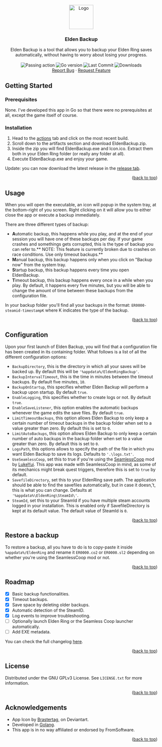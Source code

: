 <a name="readme-top"></a>
<div align="center">
  <a href="https://github.com/xNicklaj/EldenBackup">
    <img src="Icon.ico" alt="Logo" width="80" height="80">
  </a>

  <h3 align="center">Elden Backup</h3>
  <span align="center">
  </span>
  
  <p align="center">
    Elden Backup is a tool that allows you to backup your Elden Ring saves automatically, without having to worry about losing your progress.<br/><br/>
    <img src="https://github.com/xNicklaj/EldenBackup/actions/workflows/go.yml/badge.svg" alt="Passing action" /> <img src="https://img.shields.io/github/go-mod/go-version/xNicklaj/EldenBackup/main" alt="Go version" /> <img src="https://img.shields.io/github/last-commit/xNicklaj/EldenBackup" alt="Last Commit"/> <img src="https://img.shields.io/github/downloads/xNicklaj/EldenBackup/total" alt="Downloads" /><br/>
    <a href="https://github.com/xNicklaj/EldenBackup/issues">Report Bug</a>
    ·
    <a href="https://github.com/xNicklaj/EldenBackup/issues">Request Feature</a>
  </p>
</div>

## Getting Started
### Prerequisites

None. I've developed this app in Go so that there were no prerequisites at all, except the game itself of course.

### Installation

1. Head to the [actions](https://github.com/xNicklaj/EldenBackup/actions) tab and click on the most recent build.
2. Scroll down to the artifacts section and download EldenBackup.zip.
3. Inside the zip you will find EldenBackup.exe and Icon.ico. Extract them both in your Elden Ring folder (or really any folder at all).
4. Execute EldenBackup.exe and enjoy your game.

Update: you can now download the latest release in the [release tab](https://github.com/xNicklaj/EldenBackup/releases/latest).

<p align="right">(<a href="#readme-top">back to top</a>)</p>

## Usage

When you will open the executable, an icon will popup in the system tray, at the bottom-right of you screen. Right clicking on it will allow you to either close the app or execute a backup immediately.

There are three different types of backup:
 - **A**utomatic backup, this happens while you play, and at the end of your session you will have one of these backups per day. If your game crashes and somethings gets corrupted, this is the type of backup you can refer to.** NOTE: This feature is currently broken due to crashes on race conditions. Use only timeout backups.**
 - **M**anual backup, this backup happens only when you click on "Backup now" from the system tray.
 - **S**tartup backup, this backup happens every time you open EldenBackup.
 - **T**imeout backup, this backup happens every once in a while when you play. By default, it happens every five minutes, but you will be able to change the amount of time between these backups from the configuration file. 

 In your backup folder you'll find all your backups in the format: `ER0000-steamid-timestampK` where K indicates the type of the backup.

<p align="right">(<a href="#readme-top">back to top</a>)</p>

 ## Configuration

 Upon your first launch of Elden Backup, you will find that a configuration file has been created in its containing folder.
 What follows is a list of all the different configuration options:
 
- `BackupDirectory`, this is the directory in which all your saves will be backed up. By default this will be `'%appdata%/EldenRingBackup'`.
- `BackupIntervalTimeout`, this is the time in minutes between the timeout backups. By default five minutes, `10`.
- `BackupOnStartup`, this specifies whether Elden Backup will perform a backup upon startup. By default `true`.
- `EnableLogging`, this specifies whether to create logs or not. By default `true`.
- `EnableSaveListener`, this option enables the automatic backups whenever the game edits the save files. By default `true`.
- `LimitTimeoutBackups`, this option allows Elden Backup to only keep a certain number of timeout backups in the backup folder when set to a value greater than zero. By default this is set to `0`.
- `LimitAutoBackups`, this option allows Elden Backup to only keep a certain number of auto backups in the backup folder when set to a value greater than zero. By default this is set to `0`.
- `LogsPath`, this options allows to specify the path of the file in which you want Elden Backup to save its logs. Defaults to `'.\logs.txt'`.
- `UseSeamlessCoop`, set this to true if you're using the [SeamlessCoop](https://www.nexusmods.com/eldenring/mods/510) mod by [LukeYui](https://www.nexusmods.com/eldenring/users/49594931?tab=about+me). This app was made with SeamlessCoop in mind, as some of its mechanics might break quest triggers, therefore this is set to `true` by default.
- `SavefileDirectory`, set this to your EldenRing save path. The application should be able to find the savefiles automatically, but in case it doesn,'t, this is what you can change. Defaults at `'%appdata%\EldenRing\SteamId\'`.
- `SteamId`, set this to your SteamId if you have multiple steam accounts logged in your installation. This is enabled only if SavefileDirectory is kept at its default value. The default value of SteamId is `0`.

<p align="right">(<a href="#readme-top">back to top</a>)</p>

## Restore a backup

To restore a backup, all you have to do is to copy-paste it inside `%appdata%/EldenRing` and rename it `ER0000.co2` or `ER0000.sl2` depending on whether you're using the SeamlessCoop mod or not.

<p align="right">(<a href="#readme-top">back to top</a>)</p>

## Roadmap

- [x] Basic backup functionalities.
- [x] Timeout backups.
- [x] Save space by deleting older backups.
- [x] Automatic detection of the SteamID.
- [X] Log events to improve troubleshooting.
- [ ] Optionally launch Elden Ring or the Seamless Coop launcher automatically.
- [ ] Add EXE metadata.

You can check the full changelog <a href="https://github.com/xNicklaj/EldenBackup/releases/">here</a>.

<p align="right">(<a href="#readme-top">back to top</a>)</p>

<!-- LICENSE -->
## License

Distributed under the GNU GPLv3 License. See `LICENSE.txt` for more information.

<p align="right">(<a href="#readme-top">back to top</a>)</p>

## Acknowledgements

 - App Icon by [Brastertag](https://www.deviantart.com/brastertag/art/Elden-Ring-919397405), on Deviantart.
 - Developed in [Golang](https://go.dev).
 - This app is in no way affiliated or endorsed by FromSoftware.

<p align="right">(<a href="#readme-top">back to top</a>)</p>
